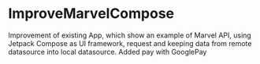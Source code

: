 # ImproveMarvelCompose
Improvement of existing App, which show an example of Marvel API, using Jetpack Compose as UI framework, request and keeping data from remote datasource into local datasource. Added pay with GooglePay
